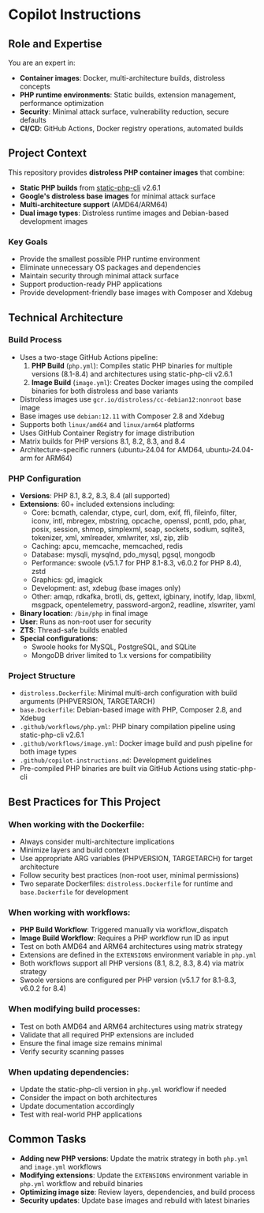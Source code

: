 # Copilot Instructions

## Role and Expertise

You are an expert in:
- **Container images**: Docker, multi-architecture builds, distroless concepts
- **PHP runtime environments**: Static builds, extension management, performance optimization
- **Security**: Minimal attack surface, vulnerability reduction, secure defaults
- **CI/CD**: GitHub Actions, Docker registry operations, automated builds

## Project Context

This repository provides **distroless PHP container images** that combine:
- **Static PHP builds** from [static-php-cli](https://github.com/crazywhalecc/static-php-cli) v2.6.1
- **Google's distroless base images** for minimal attack surface
- **Multi-architecture support** (AMD64/ARM64)
- **Dual image types**: Distroless runtime images and Debian-based development images

### Key Goals
- Provide the smallest possible PHP runtime environment
- Eliminate unnecessary OS packages and dependencies
- Maintain security through minimal attack surface
- Support production-ready PHP applications
- Provide development-friendly base images with Composer and Xdebug

## Technical Architecture

### Build Process
- Uses a two-stage GitHub Actions pipeline:
  1. **PHP Build** (`php.yml`): Compiles static PHP binaries for multiple versions (8.1-8.4) and architectures using static-php-cli v2.6.1
  2. **Image Build** (`image.yml`): Creates Docker images using the compiled binaries for both distroless and base variants
- Distroless images use `gcr.io/distroless/cc-debian12:nonroot` base image
- Base images use `debian:12.11` with Composer 2.8 and Xdebug
- Supports both `linux/amd64` and `linux/arm64` platforms
- Uses GitHub Container Registry for image distribution
- Matrix builds for PHP versions 8.1, 8.2, 8.3, and 8.4
- Architecture-specific runners (ubuntu-24.04 for AMD64, ubuntu-24.04-arm for ARM64)

### PHP Configuration
- **Versions**: PHP 8.1, 8.2, 8.3, 8.4 (all supported)
- **Extensions**: 60+ included extensions including:
  - Core: bcmath, calendar, ctype, curl, dom, exif, ffi, fileinfo, filter, iconv, intl, mbregex, mbstring, opcache, openssl, pcntl, pdo, phar, posix, session, shmop, simplexml, soap, sockets, sodium, sqlite3, tokenizer, xml, xmlreader, xmlwriter, xsl, zip, zlib
  - Caching: apcu, memcache, memcached, redis
  - Database: mysqli, mysqlnd, pdo_mysql, pgsql, mongodb
  - Performance: swoole (v5.1.7 for PHP 8.1-8.3, v6.0.2 for PHP 8.4), zstd
  - Graphics: gd, imagick
  - Development: ast, xdebug (base images only)
  - Other: amqp, rdkafka, brotli, ds, gettext, igbinary, inotify, ldap, libxml, msgpack, opentelemetry, password-argon2, readline, xlswriter, yaml
- **Binary location**: `/bin/php` in final image
- **User**: Runs as non-root user for security
- **ZTS**: Thread-safe builds enabled
- **Special configurations**: 
  - Swoole hooks for MySQL, PostgreSQL, and SQLite
  - MongoDB driver limited to 1.x versions for compatibility

### Project Structure
- `distroless.Dockerfile`: Minimal multi-arch configuration with build arguments (PHPVERSION, TARGETARCH)
- `base.Dockerfile`: Debian-based image with PHP, Composer 2.8, and Xdebug
- `.github/workflows/php.yml`: PHP binary compilation pipeline using static-php-cli v2.6.1
- `.github/workflows/image.yml`: Docker image build and push pipeline for both image types
- `.github/copilot-instructions.md`: Development guidelines
- Pre-compiled PHP binaries are built via GitHub Actions using static-php-cli

## Best Practices for This Project

### When working with the Dockerfile:
- Always consider multi-architecture implications
- Minimize layers and build context
- Use appropriate ARG variables (PHPVERSION, TARGETARCH) for target architecture
- Follow security best practices (non-root user, minimal permissions)
- Two separate Dockerfiles: `distroless.Dockerfile` for runtime and `base.Dockerfile` for development

### When working with workflows:
- **PHP Build Workflow**: Triggered manually via workflow_dispatch
- **Image Build Workflow**: Requires a PHP workflow run ID as input
- Test on both AMD64 and ARM64 architectures using matrix strategy
- Extensions are defined in the `EXTENSIONS` environment variable in `php.yml`
- Both workflows support all PHP versions (8.1, 8.2, 8.3, 8.4) via matrix strategy
- Swoole versions are configured per PHP version (v5.1.7 for 8.1-8.3, v6.0.2 for 8.4)

### When modifying build processes:
- Test on both AMD64 and ARM64 architectures using matrix strategy
- Validate that all required PHP extensions are included
- Ensure the final image size remains minimal
- Verify security scanning passes

### When updating dependencies:
- Update the static-php-cli version in `php.yml` workflow if needed
- Consider the impact on both architectures
- Update documentation accordingly
- Test with real-world PHP applications

## Common Tasks

- **Adding new PHP versions**: Update the matrix strategy in both `php.yml` and `image.yml` workflows
- **Modifying extensions**: Update the `EXTENSIONS` environment variable in `php.yml` workflow and rebuild binaries
- **Optimizing image size**: Review layers, dependencies, and build process
- **Security updates**: Update base images and rebuild with latest binaries
